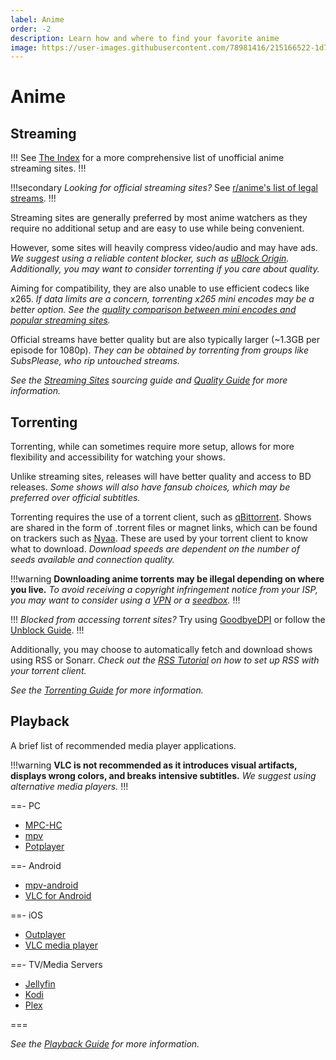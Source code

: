 ```yaml
---
label: Anime
order: -2
description: Learn how and where to find your favorite anime
image: https://user-images.githubusercontent.com/78981416/215166522-1d7358e8-bec2-4a54-a9ec-71deab646e56.gif
---
```


# Anime

## Streaming

!!!
See [The Index](https://theindex.moe) for a more comprehensive list of unofficial anime streaming sites.
!!!

!!!secondary
*Looking for official streaming sites?* See [r/anime's list of legal streams](https://www.reddit.com/r/anime/wiki/legal_streams).
!!!

Streaming sites are generally preferred by most anime watchers as they require no additional setup and are easy to use while being convenient.

However, some sites will heavily compress video/audio and may have ads. *We suggest using a reliable content blocker, such as [uBlock Origin](https://ublockorigin.com). Additionally, you may want to consider torrenting if you care about quality.*

Aiming for compatibility, they are also unable to use efficient codecs like x265. *If data limits are a concern, torrenting x265 mini encodes may be a better option. See the [quality comparison between mini encodes and popular streaming sites](https://slow.pics/c/pjYaqdnr).*

Official streams have better quality but are also typically larger (~1.3GB per episode for 1080p). *They can be obtained by torrenting from groups like SubsPlease, who rip untouched streams.*

*See the [Streaming Sites](/sourcing/streaming/) sourcing guide and [Quality Guide](/guides/quality) for more information.*

## Torrenting

Torrenting, while can sometimes require more setup, allows for more flexibility and accessibility for watching your shows.

Unlike streaming sites, releases will have better quality and access to BD releases. *Some shows will also have fansub choices, which may be preferred over official subtitles.*

Torrenting requires the use of a torrent client, such as [qBittorrent](https://www.qbittorrent.org/download). Shows are shared in the form of .torrent files or magnet links, which can be found on trackers such as [Nyaa](https://nyaa.si). These are used by your torrent client to know what to download. *Download speeds are dependent on the number of seeds available and connection quality.*

!!!warning
**Downloading anime torrents may be illegal depending on where you live.** *To avoid receiving a copyright infringement notice from your ISP, you may want to consider using a [VPN](/getting-started/torrenting#vpn) or a [seedbox](/guides/torrenting#what-is-a-seedbox).*
!!!

!!!
*Blocked from accessing torrent sites?* Try using [GoodbyeDPI](https://github.com/ValdikSS/GoodbyeDPI) or follow the [Unblock Guide](/tutorials/unblock).
!!!

Additionally, you may choose to automatically fetch and download shows using RSS or Sonarr. *Check out the [RSS Tutorial](/tutorials/rss) on how to set up RSS with your torrent client.*

*See the [Torrenting Guide](/guides/torrenting) for more information.*

## Playback

A brief list of recommended media player applications.

!!!warning
**VLC is not recommended as it introduces visual artifacts, displays wrong colors, and breaks intensive subtitles.** *We suggest using alternative media players.*
!!!

==- PC
- [MPC-HC](https://github.com/clsid2/mpc-hc/releases)
- [mpv](https://mpv.io/installation/)
- [Potplayer](https://potplayer.daum.net)

==- Android
- [mpv-android](https://play.google.com/store/apps/details?id=is.xyz.mpv)
- [VLC for Android](https://play.google.com/store/apps/details?id=org.videolan.vlc)

==- iOS
- [Outplayer](https://apps.apple.com/app/outplayer/id1449923287)
- [VLC media player](https://apps.apple.com/app/vlc-media-player/id650377962)

==- TV/Media Servers
- [Jellyfin](https://jellyfin.org)
- [Kodi](https://kodi.tv)
- [Plex](https://www.plex.tv)

===

*See the [Playback Guide](/guides/playback) for more information.*
